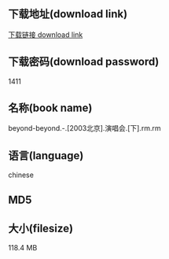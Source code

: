 ## 下载地址(download link)
[下载链接 download link](https://tutu365.netlify.app/?s=beyond-beyond.-.%5B2003%E5%8C%97%E4%BA%AC%5D.%E6%BC%94%E5%94%B1%E4%BC%9A.%5B%E4%B8%8B%5D.rm)

## 下载密码(download password)
1411

## 名称(book name)
beyond-beyond.-.[2003北京].演唱会.[下].rm.rm

## 语言(language)
chinese

## MD5


## 大小(filesize)
118.4 MB
